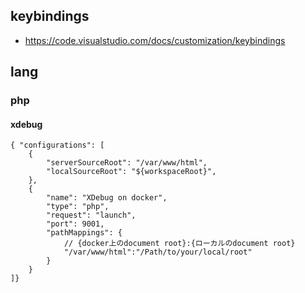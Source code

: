 ## keybindings
- https://code.visualstudio.com/docs/customization/keybindings

## lang
### php
#### xdebug

```
{ "configurations": [
	{
		"serverSourceRoot": "/var/www/html",
		"localSourceRoot": "${workspaceRoot}",
	},
	{
		"name": "XDebug on docker",
		"type": "php",
		"request": "launch",
		"port": 9001,
		"pathMappings": {
			// {docker上のdocument root}:{ローカルのdocument root}
			"/var/www/html":"/Path/to/your/local/root"
		}
	}
]}
```
